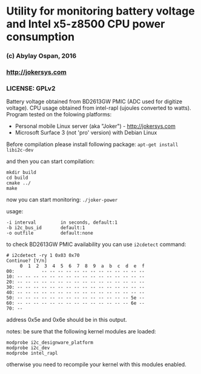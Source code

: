 # Utility for monitoring battery voltage and Intel x5-z8500 CPU power consumption
### (c) Abylay Ospan, 2016 
### http://jokersys.com
### LICENSE: GPLv2

Battery voltage obtained from BD2613GW PMIC (ADC used for digitize voltage). CPU usage obtained from intel-rapl (ujoules converted to watts). Program tested on the folowing platforms:
 * Personal mobile Linux server (aka "Joker") - http://jokersys.com
 * Microsoft Surface 3 (not 'pro' version) with Debian Linux

 Before compilation please install following package: 
 `apt-get install libi2c-dev`

and then you can start compilation:

```
mkdir build
cd build
cmake ../
make
```

now you can start monitoring:
`./joker-power`

usage:
```
-i interval         in seconds, default:1
-b i2c_bus_id       default:1
-o outfile          default:none
```

to check BD2613GW PMIC availability you can use `i2cdetect` command:
```
# i2cdetect -ry 1 0x03 0x70
Continue? [Y/n] 
     0  1  2  3  4  5  6  7  8  9  a  b  c  d  e  f
00:          -- -- -- -- -- -- -- -- -- -- -- -- -- 
10: -- -- -- -- -- -- -- -- -- -- -- -- -- -- -- -- 
20: -- -- -- -- -- -- -- -- -- -- -- -- -- -- -- -- 
30: -- -- -- -- -- -- -- -- -- -- -- -- -- -- -- -- 
40: -- -- -- -- -- -- -- -- -- -- -- -- -- -- -- -- 
50: -- -- -- -- -- -- -- -- -- -- -- -- -- -- 5e -- 
60: -- -- -- -- -- -- -- -- -- -- -- -- -- -- 6e -- 
70: --             
```

address 0x5e and 0x6e should be in this output.

notes:
be sure that the following kernel modules are loaded:
```
modprobe i2c_designware_platform
modprobe i2c_dev
modprobe intel_rapl
```
otherwise you need to recompile your kernel with this modules enabled.
